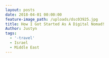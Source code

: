 ```yaml
---
layout: posts
date: 2018-04-01 00:00:00
feature-image_path: /uploads/dsc03925.jpg
title: How I Got Started As A Digital Nomad!
Author: Justyn
tags:
  - '-travel'
  - Israel
  - Middle East
---
```

